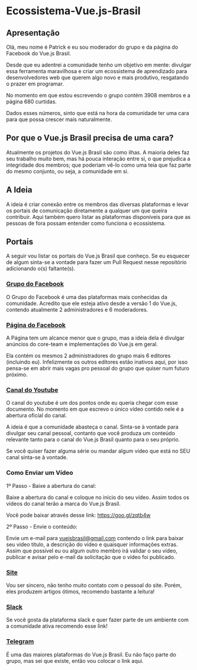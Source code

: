# Ecossistema-Vue.js-Brasil

## Apresentação

Olá, meu nome é Patrick e eu sou moderador do grupo e da página do Facebook do Vue.js Brasil.

Desde que eu adentrei a comunidade tenho um objetivo em mente: divulgar essa ferramenta maravilhosa e criar
um ecossistema de aprendizado para desenvolvedores web que querem algo novo e mais produtivo, resgatando o prazer em programar.

No momento em que estou escrevendo o grupo contém 3908 membros e a página 680 curtidas.

Dados esses números, sinto que está na hora da comunidade ter uma cara para que possa crescer mais naturalmente. 

## Por que o Vue.js Brasil precisa de uma cara?

Atualmente os projetos do Vue.js Brasil são como ilhas. A maioria deles faz seu trabalho muito bem, mas há pouca interação entre si, 
o que prejudica a integridade dos membros; que poderiam vê-lo como uma teia que faz parte do mesmo conjunto, ou seja,
a comunidade em si.

## A Ideia

A ideia é criar conexão entre os membros das diversas plataformas e levar os portais de comunicação diretamente a qualquer um
que queira contribuir. Aqui também quero listar as plataformas disponíveis para que as pessoas de fora possam entender como funciona
o ecossistema.

## Portais

A seguir vou listar os portais do Vue.js Brasil que conheço. Se eu esquecer de algum sinta-se a vontade para fazer um
Pull Request nesse repositório adicionando o(s) faltante(s).

### [Grupo do Facebook](https://www.facebook.com/groups/vuejsbr/)

O Grupo do Facebook é uma das plataformas mais conhecidas da comunidade. Acredito que ele esteja ativo desde a versão 1 do Vue.js,
contendo atualmente 2 administradores e 6 moderadores.

### [Página do Facebook](https://www.facebook.com/vuejsbrasil/)

A Página tem um alcance menor que o grupo, mas a ideia dela é divulgar anúncios do core-team e implementações do Vue.js em geral.

Ela contém os mesmos 2 administradores do grupo mais 6 editores (incluindo eu). Infelizmente os outros editores estão inativos
aqui, por isso pensa-se em abrir mais vagas pro pessoal do grupo que quiser num futuro próximo.

### [Canal do Youtube](https://www.youtube.com/channel/UC9DvZyV1QU3Y0-Tpv97oAxw)

O canal do youtube é um dos pontos onde eu queria chegar com esse documento.
No momento em que escrevo o único vídeo contido nele é a abertura oficial do canal.

A ideia é que a comunidade abasteça o canal. Sinta-se à vontade para divulgar seu canal pessoal, contanto
que você produza um conteúdo relevante tanto para o canal do Vue.js Brasil quanto para o seu próprio.

Se você quiser fazer alguma série ou mandar algum vídeo que está no SEU canal sinta-se à vontade.

### Como Enviar um Vídeo

1º Passo - Baixe a abertura do canal:

Baixe a abertura do canal e coloque no início do seu vídeo. Assim todos os vídeos do canal terão
a marca do Vue.js Brasil.

Vocẽ pode baixar através desse link: https://goo.gl/zqtb4w

2º Passo - Envie o conteúdo:

Envie um e-mail para vuejsbrasil@gmail.com contendo o link para baixar seu vídeo título, a descrição do vídeo e 
quaisquer informações extras.
Assim que possível eu ou algum outro membro irá validar o seu vídeo, publicar e avisar pelo e-mail da solicitação
que o vídeo foi publicado.

### [Site](http://vuejs-brasil.com.br/)

Vou ser sincero, não tenho muito contato com o pessoal do site. Porém, eles produzem artigos ótimos, recomendo bastante
a leitura!

### [Slack](https://vuejs-brasil.herokuapp.com/)

Se você gosta da plataforma slack e quer fazer parte de um ambiente com a comunidade ativa recomendo esse link!

### [Telegram](https://t.me/vuejsbrasil)

É uma das maiores plataformas do Vue.js Brasil. Eu não faço parte do grupo, mas sei que existe, então vou colocar o link aqui.







